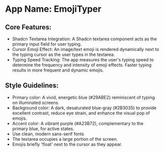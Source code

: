 # **App Name**: EmojiTyper

## Core Features:

- Shadcn Textarea Integration: A Shadcn textarea component acts as the primary input field for user typing.
- Cursor Emoji Effect: An image/text emoji is rendered dynamically next to the typing cursor as the user types in the textarea.
- Typing Speed Tracking: The app measures the user's typing speed to determine the frequency and intensity of emoji effects. Faster typing results in more frequent and dynamic emojis.

## Style Guidelines:

- Primary color: A vivid, energetic blue (#29ABE2) reminiscent of typing on illuminated screens.
- Background color: A dark, desaturated blue-gray (#2B3035) to provide excellent contrast, reduce eye strain, and enhance the visual pop of emojis.
- Accent color: A vibrant purple (#A23B72), complementary to the primary blue, for active states.
- Use clean, modern sans-serif fonts
- The textarea occupies a large portion of the screen.
- Emojis briefly 'float' next to the cursor as they appear.